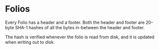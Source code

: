 # Folios

Every Folio has a header and a footer. Both the header and footer are 20-byte SHA-1 hashes of all the bytes in-between the header and footer.

The hash is verified whenever the folio is read from disk, and it is updated when writing out to disk.
